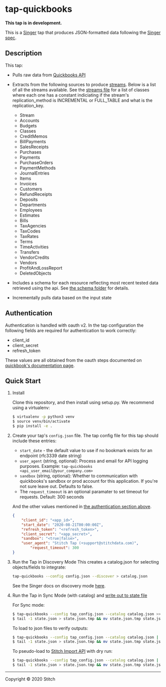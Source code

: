 # tap-quickbooks

**This tap is in development.**

This is a [Singer](https://singer.io) tap that produces JSON-formatted data following the [Singer spec](https://github.com/singer-io/getting-started/blob/master/SPEC.md).

## Description
This tap:
- Pulls raw data from [Quickbooks API](https://developer.intuit.com/app/developer/qbo/docs/develop)
- Extracts from the following sources to produce [streams](https://github.com/singer-io/tap-quickbooks/blob/master/tap_quickbooks/streams.py). Below is a list of all the streams available. See the [streams file](https://github.com/singer-io/tap-quickbooks/blob/master/tap_quickbooks/streams.py) for a list of classes where each one has a constant indiciating if the stream's replication_method is INCREMENTAL or FULL_TABLE and what is the replication_key.
    * Stream
    * Accounts
    * Budgets
    * Classes
    * CreditMemos
    * BillPayments
    * SalesReceipts
    * Purchases
    * Payments
    * PurchaseOrders
    * PaymentMethods
    * JournalEntries
    * Items
    * Invoices
    * Customers
    * RefundReceipts
    * Deposits
    * Departments
    * Employees
    * Estimates
    * Bills
    * TaxAgencies
    * TaxCodes
    * TaxRates
    * Terms
    * TimeActivities
    * Transfers
    * VendorCredits
    * Vendors
    * ProfitAndLossReport
    * DeletedObjects

- Includes a schema for each resource reflecting most recent tested data retrieved using the api. See [the schema folder](https://github.com/singer-io/tap-quickbooks/tree/master/tap_quickbooks/schemas) for details.
- Incrementally pulls data based on the input state

## Authentication

Authentication is handled with oauth v2. In the tap configuration the following fields are required for authentication to work correctly:

* client_id
* client_secret
* refresh_token

These values are all obtained from the oauth steps documented on [quickbook's documentation page](https://developer.intuit.com/app/developer/qbo/docs/develop/authentication-and-authorization/oauth-2.0#obtain-the-access-token).

## Quick Start

1. Install

    Clone this repository, and then install using setup.py. We recommend using a virtualenv:

    ```bash
    $ virtualenv -p python3 venv
    $ source venv/bin/activate
    $ pip install -e .
    ```
1. Create your tap's `config.json` file.  The tap config file for this tap should include these entries:
   - `start_date` - the default value to use if no bookmark exists for an endpoint (rfc3339 date string)
   - `user_agent` (string, optional): Process and email for API logging purposes. Example: `tap-quickbooks <api_user_email@your_company.com>`
   - `sandbox` (string, optional): Whether to communication with quickbooks's sandbox or prod account for this application. If you're not sure leave out. Defaults to false.
   - The `request_timeout` is an optional paramater to set timeout for requests. Default: 300 seconds

   And the other values mentioned in [the authentication section above](#authentication).

    ```json
	{
		"client_id": "<app_id>",
		"start_date": "2020-08-21T00:00:00Z",
		"refresh_token": "<refresh_token>",
		"client_secret": "<app_secret>",
		"sandbox": "<true|false>",
		"user_agent": "Stitch Tap (+support@stitchdata.com)",
        	"request_timeout": 300
	}
	```

1. Run the Tap in Discovery Mode
    This creates a catalog.json for selecting objects/fields to integrate:
    ```bash
    tap-quickbooks --config config.json --discover > catalog.json
    ```
   See the Singer docs on discovery mode
   [here](https://github.com/singer-io/getting-started/blob/master/docs/DISCOVERY_MODE.md#discovery-mode).

5. Run the Tap in Sync Mode (with catalog) and [write out to state file](https://github.com/singer-io/getting-started/blob/master/docs/RUNNING_AND_DEVELOPING.md#running-a-singer-tap-with-a-singer-target)

    For Sync mode:
    ```bash
    $ tap-quickbooks --config tap_config.json --catalog catalog.json >> state.json
    $ tail -1 state.json > state.json.tmp && mv state.json.tmp state.json
    ```
    To load to json files to verify outputs:
    ```bash
    $ tap-quickbooks --config tap_config.json --catalog catalog.json | target-json >> state.json
    $ tail -1 state.json > state.json.tmp && mv state.json.tmp state.json
    ```
    To pseudo-load to [Stitch Import API](https://github.com/singer-io/target-stitch) with dry run:
    ```bash
    $ tap-quickbooks --config tap_config.json --catalog catalog.json | target-stitch --config target_config.json --dry-run >> state.json
    $ tail -1 state.json > state.json.tmp && mv state.json.tmp state.json

---

Copyright &copy; 2020 Stitch
